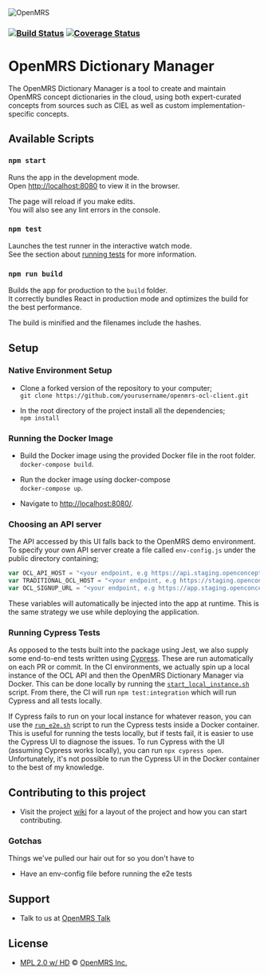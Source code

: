 <img src="https://cloud.githubusercontent.com/assets/668093/12567089/0ac42774-c372-11e5-97eb-00baf0fccc37.jpg" alt="OpenMRS"/>

### [![Build Status](https://github.com/openmrs/openmrs-ocl-client/actions/workflows/build.yml/badge.svg)](https://github.com/openmrs/openmrs-ocl-client/actions/workflows/build.yml) [![Coverage Status](https://coveralls.io/repos/github/openmrs/openmrs-ocl-client/badge.svg?branch=master)](https://coveralls.io/github/openmrs/openmrs-ocl-client?branch=master)

# OpenMRS Dictionary Manager

The OpenMRS Dictionary Manager is a tool to create and maintain OpenMRS concept dictionaries in the cloud, using both expert-curated concepts from sources such as CIEL as well as custom implementation-specific concepts.

## Available Scripts
### `npm start`

Runs the app in the development mode.<br />
Open [http://localhost:8080](http://localhost:8080) to view it in the browser.

The page will reload if you make edits.<br />
You will also see any lint errors in the console.

### `npm test`

Launches the test runner in the interactive watch mode.<br />
See the section about [running tests](https://facebook.github.io/create-react-app/docs/running-tests) for more information.

### `npm run build`

Builds the app for production to the `build` folder.<br />
It correctly bundles React in production mode and optimizes the build for the best performance.

The build is minified and the filenames include the hashes.<br />

## Setup

### Native Environment Setup
- Clone a forked version of the repository to your computer;  
`git clone https://github.com/yourusername/openmrs-ocl-client.git`
      
- In the root directory of the project install all the dependencies;  
`npm install`

### Running the Docker Image
- Build the Docker image using the provided Docker file in the root folder. 
`docker-compose build`.

- Run the docker image using docker-compose  
`docker-compose up`.

- Navigate to [http://localhost:8080/](http://localhost:8080/).

### Choosing an API server
The API accessed by this UI falls back to the OpenMRS demo environment.
To specify your own API server create a file called `env-config.js` under the public directory containing;
```javascript
var OCL_API_HOST = "<your endpoint, e.g https://api.staging.openconceptlab.org>";
var TRADITIONAL_OCL_HOST = "<your endpoint, e.g https://staging.openconceptlab.org>";
var OCL_SIGNUP_URL = "<your endpoint, e.g https://app.staging.openconceptlab.org/#/accounts/signup>"
```
These variables will automatically be injected into the app at runtime. This is the same strategy we use while deploying the application.

### Running Cypress Tests
As opposed to the tests built into the package using Jest, we also supply some end-to-end tests written using [Cypress](https://www.cypress.io/). These are run automatically on each PR or commit. In the CI environments, we actually spin up a local instance of the OCL API and then the OpenMRS Dictionary Manager via Docker. This can be done locally by running the [`start_local_instance.sh`](start_local_instance.sh) script. From there, the CI will run `npm test:integration` which will run Cypress and all tests locally.

If Cypress fails to run on your local instance for whatever reason, you can use the [`run_e2e.sh`](run_e2e.sh) script to run the Cypress tests inside a Docker container. This is useful for running the tests locally, but if tests fail, it is easier to use the Cypress UI to diagnose the issues. To run Cypress with the UI (assuming Cypress works locally), you can run `npx cypress open`. Unfortunately, it's not possible to run the Cypress UI in the Docker container to the best of my knowledge.

## Contributing to this project
- Visit the project [wiki](https://wiki.openmrs.org/display/projects/Contributing+to+OCL+for+OpenMRS%3A+Developer+Guide) for a layout of the project and how you can start contributing.

### Gotchas
Things we've pulled our hair out for so you don't have to
- Have an env-config file before running the e2e tests

## Support
- Talk to us at [OpenMRS Talk](https://talk.openmrs.org/t/ocl-for-openmrs-squad/25831)

## License
- [MPL 2.0 w/ HD](http://openmrs.org/license/) © [OpenMRS Inc.](http://www.openmrs.org/)
